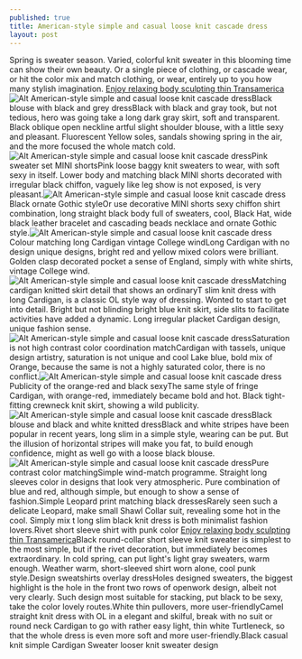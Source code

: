 ```yaml
---
published: true
title: American-style simple and casual loose knit cascade dress
layout: post
---
```

Spring is sweater season. Varied, colorful knit sweater in this blooming time can show their own beauty. Or a single piece of clothing, or cascade wear, or hit the color mix and match clothing, or wear, entirely up to you how many stylish imagination. [Enjoy relaxing body sculpting thin Transamerica](http://www.jigcase.com/2016/01/16/enjoy-relaxing-body-sculpting-thin-transamerica-life/)![Alt American-style simple and casual loose knit cascade dress](https://c2.staticflickr.com/2/1699/24430279575_a126e558e5_b.jpg)Black blouse with black and grey dressBlack with black and gray took, but not tedious, hero was going take a long dark gray skirt, soft and transparent. Black oblique open neckline artful slight shoulder blouse, with a little sexy and pleasant. Fluorescent Yellow soles, sandals showing spring in the air, and the more focused the whole match cold.![Alt American-style simple and casual loose knit cascade dress](https://c2.staticflickr.com/2/1575/24347828041_eb41b1bc95_b.jpg)Pink sweater set MINI shortsPink loose baggy knit sweaters to wear, with soft sexy in itself. Lower body and matching black MINI shorts decorated with irregular black chiffon, vaguely like leg show is not exposed, is very pleasant.![Alt American-style simple and casual loose knit cascade dress](https://c2.staticflickr.com/2/1692/24062497759_50cd6b2a0f_b.jpg)Black ornate Gothic styleOr use decorative MINI shorts sexy chiffon shirt combination, long straight black body full of sweaters, cool, Black Hat, wide black leather bracelet and cascading beads necklace and ornate Gothic style.![Alt American-style simple and casual loose knit cascade dress](https://c2.staticflickr.com/2/1706/24322028992_1e3816e63f_b.jpg)Colour matching long Cardigan vintage College windLong Cardigan with no design unique designs, bright red and yellow mixed colors were brilliant. Golden clasp decorated pocket a sense of England, simply with white shirts, vintage College wind.![Alt American-style simple and casual loose knit cascade dress](https://c2.staticflickr.com/2/1579/24322034102_3ef53dee1d_b.jpg)Matching cardigan knitted skirt detail that shows an ordinaryT slim knit dress with long Cardigan, is a classic OL style way of dressing. Wonted to start to get into detail. Bright but not blinding bright blue knit skirt, side slits to facilitate activities have added a dynamic. Long irregular placket Cardigan design, unique fashion sense.![Alt American-style simple and casual loose knit cascade dress](https://c2.staticflickr.com/2/1650/23802118234_3ee3d83d25_b.jpg)Saturation is not high contrast color coordination matchCardigan with tassels, unique design artistry, saturation is not unique and cool Lake blue, bold mix of Orange, because the same is not a highly saturated color, there is no conflict.![Alt American-style simple and casual loose knit cascade dress](https://c2.staticflickr.com/2/1614/24347853811_eb9129eb2e_b.jpg)Publicity of the orange-red and black sexyThe same style of fringe Cardigan, with orange-red, immediately became bold and hot. Black tight-fitting crewneck knit skirt, showing a wild publicity.![Alt American-style simple and casual loose knit cascade dress](https://c2.staticflickr.com/2/1674/23803522543_25cfb8bf3a_b.jpg)Black blouse and black and white knitted dressBlack and white stripes have been popular in recent years, long slim in a simple style, wearing can be put. But the illusion of horizontal stripes will make you fat, to build enough confidence, might as well go with a loose black blouse.![Alt American-style simple and casual loose knit cascade dress](https://c2.staticflickr.com/2/1593/24347863181_f8beb64a27_b.jpg)Pure contrast color matchingSimple wind-match programme. Straight long sleeves color in designs that look very atmospheric. Pure combination of blue and red, although simple, but enough to show a sense of fashion.Simple Leopard print matching black dressesRarely seen such a delicate Leopard, make small Shawl Collar suit, revealing some hot in the cool. Simply mix t long slim black knit dress is both minimalist fashion lovers.Rivet short sleeve shirt with punk color [Enjoy relaxing body sculpting thin Transamerica](http://www.jigcase.com/2016/01/16/enjoy-relaxing-body-sculpting-thin-transamerica-life/)Black round-collar short sleeve knit sweater is simplest to the most simple, but if the rivet decoration, but immediately becomes extraordinary. In cold spring, can put light\'s light gray sweaters, warm enough. Weather warm, short-sleeved shirt worn alone, cool punk style.Design sweatshirts overlay dressHoles designed sweaters, the biggest highlight is the hole in the front two rows of openwork design, albeit not very clearly. Such design most suitable for stacking, put black to be sexy, take the color lovely routes.White thin pullovers, more user-friendlyCamel straight knit dress with OL in a elegant and skilful, break with no suit or round neck Cardigan to go with rather easy light, thin white Turtleneck, so that the whole dress is even more soft and more user-friendly.Black casual knit simple Cardigan Sweater looser knit sweater design
